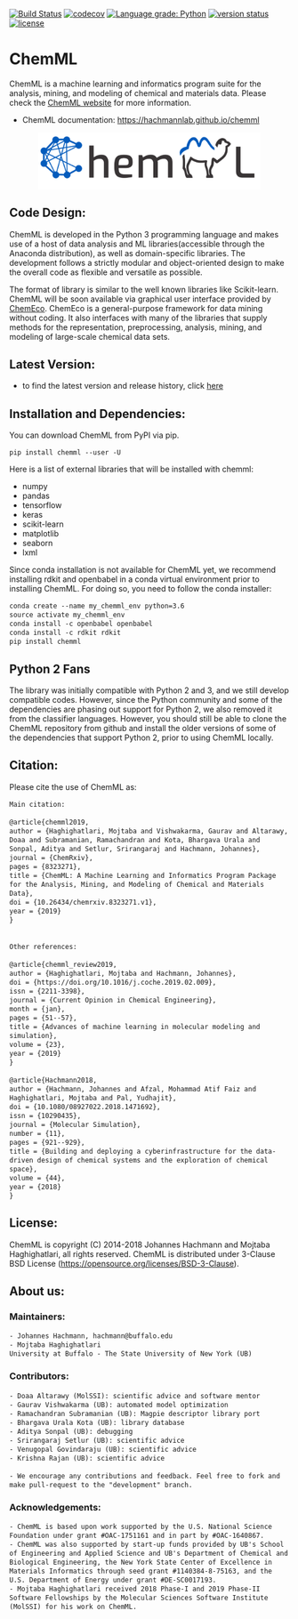 [![Build Status](https://travis-ci.org/hachmannlab/chemml.svg?branch=master)](https://travis-ci.org/hachmannlab/chemml)
[![codecov](https://codecov.io/gh/hachmannlab/chemml/branch/master/graph/badge.svg)](https://codecov.io/gh/hachmannlab/chemml)
[![Language grade: Python](https://img.shields.io/lgtm/grade/python/g/hachmannlab/chemml.svg?logo=lgtm&logoWidth=18)](https://lgtm.com/projects/g/hachmannlab/chemml/context:python)
[![version status](http://img.shields.io/pypi/v/chemml.svg?style=flat)](https://pypi.python.org/pypi/chemml)
[![license](http://img.shields.io/badge/license-BSD-blue.svg?style=flat)](https://github.com/hachmannlab/chemml/blob/master/LICENSE)


# ChemML
ChemML is a machine learning and informatics program suite for the analysis, mining, and modeling of chemical and materials data.
Please check the [ChemML website](https://hachmannlab.github.io/chemml) for more information.

   - ChemML documentation: https://hachmannlab.github.io/chemml



<p align="center">
  <img align="middle" src="./docs/images/logo.png" alt="ChemML" width="400px" class="center">
 </p>


## Code Design:
ChemML is developed in the Python 3 programming language and makes use of a host of data analysis and ML libraries(accessible through the Anaconda distribution), as well as domain-specific libraries. 
The development follows a strictly modular and object-oriented design to make the overall code as flexible and versatile as possible.

The format of library is similar to the well known libraries like Scikit-learn. ChemML will be soon available 
via graphical user interface provided by [ChemEco](https://github.com/hachmannlab/chemeco).
ChemEco is a general-purpose framework for data mining without coding. It also interfaces with many of the libraries that supply methods for the 
representation, preprocessing, analysis, mining, and modeling of large-scale chemical data sets.


## Latest Version:
   - to find the latest version and release history, click [here](https://pypi.org/project/chemml/#history)

## Installation and Dependencies:
You can download ChemML from PyPI via pip.

    pip install chemml --user -U

Here is a list of external libraries that will be installed with chemml:
   - numpy
   - pandas
   - tensorflow
   - keras
   - scikit-learn
   - matplotlib
   - seaborn
   - lxml

Since conda installation is not available for ChemML yet, we recommend installing rdkit and openbabel in a conda virtual environment prior to 
installing ChemML. For doing so, you need to follow the conda installer:

    conda create --name my_chemml_env python=3.6
    source activate my_chemml_env
    conda install -c openbabel openbabel
    conda install -c rdkit rdkit
    pip install chemml

## Python 2 Fans
The library was initially compatible with Python 2 and 3, and we still develop compatible codes. However, since the Python community
and some of the dependencies are phasing out support for Python 2, we also removed it from the classifier languages.
However, you should still be able to clone the ChemML repository from github and install the older versions of some of the dependencies that 
support Python 2, prior to using ChemML locally.
 
## Citation:
Please cite the use of ChemML as:

    Main citation:

    @article{chemml2019,
    author = {Haghighatlari, Mojtaba and Vishwakarma, Gaurav and Altarawy, Doaa and Subramanian, Ramachandran and Kota, Bhargava Urala and Sonpal, Aditya and Setlur, Srirangaraj and Hachmann, Johannes},
    journal = {ChemRxiv},
    pages = {8323271},
    title = {ChemML: A Machine Learning and Informatics Program Package for the Analysis, Mining, and Modeling of Chemical and Materials Data},
    doi = {10.26434/chemrxiv.8323271.v1},
    year = {2019}
    }

    
    Other references:

    @article{chemml_review2019,
    author = {Haghighatlari, Mojtaba and Hachmann, Johannes},
    doi = {https://doi.org/10.1016/j.coche.2019.02.009},
    issn = {2211-3398},
    journal = {Current Opinion in Chemical Engineering},
    month = {jan},
    pages = {51--57},
    title = {Advances of machine learning in molecular modeling and simulation},
    volume = {23},
    year = {2019}
    }

    @article{Hachmann2018,
    author = {Hachmann, Johannes and Afzal, Mohammad Atif Faiz and Haghighatlari, Mojtaba and Pal, Yudhajit},
    doi = {10.1080/08927022.2018.1471692},
    issn = {10290435},
    journal = {Molecular Simulation},
    number = {11},
    pages = {921--929},
    title = {Building and deploying a cyberinfrastructure for the data-driven design of chemical systems and the exploration of chemical space},
    volume = {44},
    year = {2018}
    }

## License:
ChemML is copyright (C) 2014-2018 Johannes Hachmann and Mojtaba Haghighatlari, all rights reserved.
ChemML is distributed under 3-Clause BSD License (https://opensource.org/licenses/BSD-3-Clause).

## About us:

### Maintainers:
    - Johannes Hachmann, hachmann@buffalo.edu
    - Mojtaba Haghighatlari
    University at Buffalo - The State University of New York (UB)

### Contributors:
    - Doaa Altarawy (MolSSI): scientific advice and software mentor 
    - Gaurav Vishwakarma (UB): automated model optimization
    - Ramachandran Subramanian (UB): Magpie descriptor library port
    - Bhargava Urala Kota (UB): library database
    - Aditya Sonpal (UB): debugging
    - Srirangaraj Setlur (UB): scientific advice
    - Venugopal Govindaraju (UB): scientific advice
    - Krishna Rajan (UB): scientific advice

    - We encourage any contributions and feedback. Feel free to fork and make pull-request to the "development" branch.

### Acknowledgements:
    - ChemML is based upon work supported by the U.S. National Science Foundation under grant #OAC-1751161 and in part by #OAC-1640867.
    - ChemML was also supported by start-up funds provided by UB's School of Engineering and Applied Science and UB's Department of Chemical and Biological Engineering, the New York State Center of Excellence in Materials Informatics through seed grant #1140384-8-75163, and the U.S. Department of Energy under grant #DE-SC0017193.
    - Mojtaba Haghighatlari received 2018 Phase-I and 2019 Phase-II Software Fellowships by the Molecular Sciences Software Institute (MolSSI) for his work on ChemML.


